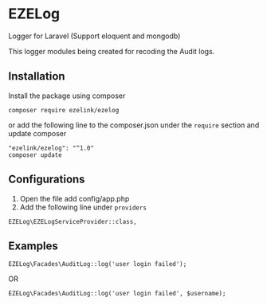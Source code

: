 # EZELog
Logger for Laravel (Support eloquent and mongodb)

This logger modules being created for recoding the Audit logs.

## Installation
Install the package using composer
```
composer require ezelink/ezelog
```

or add the following line to the composer.json under the `require` section and update composer
```
"ezelink/ezelog": "^1.0"
composer update
```

## Configurations
1. Open the file add config/app.php
2. Add the following line under `providers`

```
EZELog\EZELogServiceProvider::class,
```

## Examples
```
EZELog\Facades\AuditLog::log('user login failed');
```
OR
```
EZELog\Facades\AuditLog::log('user login failed', $username);
```

